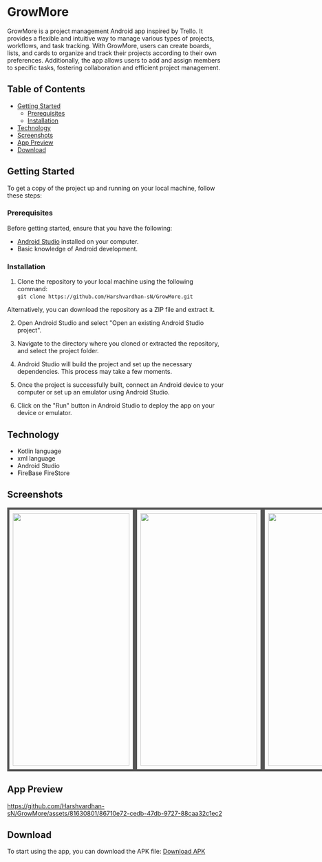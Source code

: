 # GrowMore

GrowMore is a project management Android app inspired by Trello. It provides a flexible and intuitive way to manage various types of projects, workflows, and task tracking. With GrowMore, users can create boards, lists, and cards to organize and track their projects according to their own preferences. Additionally, the app allows users to add and assign members to specific tasks, fostering collaboration and efficient project management.

## Table of Contents

- [Getting Started](#getting-started)
  - [Prerequisites](#prerequisites)
  - [Installation](#installation)
- [Technology](#technology)
- [Screenshots](#screenshots)
- [App Preview](#app-preview)
- [Download](#download)

## Getting Started

To get a copy of the project up and running on your local machine, follow these steps:

### Prerequisites

Before getting started, ensure that you have the following:

- [Android Studio](https://developer.android.com/studio) installed on your computer.
- Basic knowledge of Android development.

### Installation 

1. Clone the repository to your local machine using the following command: <br>
```git clone https://github.com/Harshvardhan-sN/GrowMore.git```

Alternatively, you can download the repository as a ZIP file and extract it.

2. Open Android Studio and select "Open an existing Android Studio project".

3. Navigate to the directory where you cloned or extracted the repository, and select the project folder.

4. Android Studio will build the project and set up the necessary dependencies. This process may take a few moments.

5. Once the project is successfully built, connect an Android device to your computer or set up an emulator using Android Studio.

6. Click on the "Run" button in Android Studio to deploy the app on your device or emulator.

## Technology
- Kotlin language
- xml language
- Android Studio
- FireBase FireStore

## Screenshots

<div style="display: flex;">
  <img src="https://github.com/Harshvardhan-sN/GrowMore/blob/main/screenshots/intro.jpg" width="271" height="587" style="border: 5px solid #555; padding: 8px;">
  <img src="https://github.com/Harshvardhan-sN/GrowMore/blob/main/screenshots/splash.jpg" width="271" height="587" style="border: 5px solid #555; padding: 8px;">
  <img src="https://github.com/Harshvardhan-sN/GrowMore/blob/main/screenshots/1.jpg" width="271" height="587" style="border: 5px solid #555; padding: 8px;">
  <img src="https://github.com/Harshvardhan-sN/GrowMore/blob/main/screenshots/2.jpg" width="271" height="587" style="border: 5px solid #555; padding: 8px;">
  <img src="https://github.com/Harshvardhan-sN/GrowMore/blob/main/screenshots/3.jpg" width="271" height="587" style="border: 5px solid #555; padding: 8px;">
</div>


## App Preview

https://github.com/Harshvardhan-sN/GrowMore/assets/81630801/86710e72-cedb-47db-9727-88caa32c1ec2

## Download
To start using the app, you can download the APK file: <a href="https://drive.google.com/file/d/1s6xgx_nmLq9MR-F-9rdiO423NQuTA_fJ/view?usp=drive_link" target="_blank">Download APK</a>
